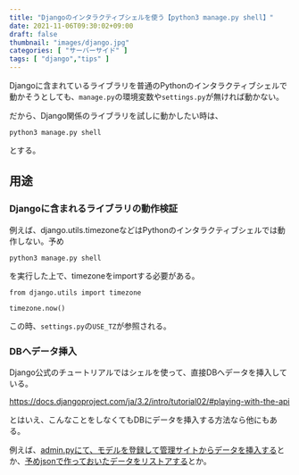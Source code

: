 ```yaml
---
title: "Djangoのインタラクティブシェルを使う【python3 manage.py shell】"
date: 2021-11-06T09:30:02+09:00
draft: false
thumbnail: "images/django.jpg"
categories: [ "サーバーサイド" ]
tags: [ "django","tips" ]
---
```


Djangoに含まれているライブラリを普通のPythonのインタラクティブシェルで動かそうとしても、`manage.py`の環境変数や`settings.py`が無ければ動かない。

だから、Django関係のライブラリを試しに動かしたい時は、

    python3 manage.py shell

とする。

## 用途


### Djangoに含まれるライブラリの動作検証

例えば、django.utils.timezoneなどはPythonのインタラクティブシェルでは動作しない。予め

    python3 manage.py shell

を実行した上で、timezoneをimportする必要がある。

    from django.utils import timezone

    timezone.now()

この時、`settings.py`の`USE_TZ`が参照される。

### DBへデータ挿入

Django公式のチュートリアルではシェルを使って、直接DBへデータを挿入している。

https://docs.djangoproject.com/ja/3.2/intro/tutorial02/#playing-with-the-api

とはいえ、こんなことをしなくてもDBにデータを挿入する方法なら他にもある。

例えば、[admin.pyにて、モデルを登録して管理サイトからデータを挿入する](/post/django-admin/)とか、[予めjsonで作っておいたデータをリストアする](/post/django-loaddata/)とか。





